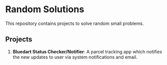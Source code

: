 # Random Solutions
This repository contains projects to solve random small problems.

## Projects
1. **Bluedart Status Checker/Notifier**: A parcel tracking app which notifies the new updates to user via system notifications and email.
